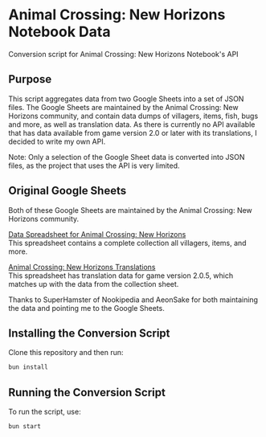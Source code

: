 # Animal Crossing: New Horizons Notebook Data

Conversion script for Animal Crossing: New Horizons Notebook's API

## Purpose

This script aggregates data from two Google Sheets into a set of JSON files. The Google Sheets are maintained by the Animal Crossing: New Horizons community, and contain data dumps of villagers, items, fish, bugs and more, as well as translation data. As there is currently no API available that has data available from game version 2.0 or later with its translations, I decided to write my own API.

Note: Only a selection of the Google Sheet data is converted into JSON files, as the project that uses the API is very limited.

## Original Google Sheets

Both of these Google Sheets are maintained by the Animal Crossing: New Horizons community.

[Data Spreadsheet for Animal Crossing: New Horizons](https://tinyurl.com/acnh-sheet)  
This spreadsheet contains a complete collection all villagers, items, and more.

[Animal Crossing: New Horizons Translations](https://docs.google.com/spreadsheets/d/1MMbsvDfu59OY9YBEAfHhFJ6O8vRTllNFgMrX7RBZuyI)  
This spreadsheet has translation data for game version 2.0.5, which matches up with the data from the collection sheet.

Thanks to SuperHamster of Nookipedia and AeonSake for both maintaining the data and pointing me to the Google Sheets.

## Installing the Conversion Script

Clone this repository and then run:

```zsh
bun install
```

## Running the Conversion Script

To run the script, use:

```zsh
bun start
```
